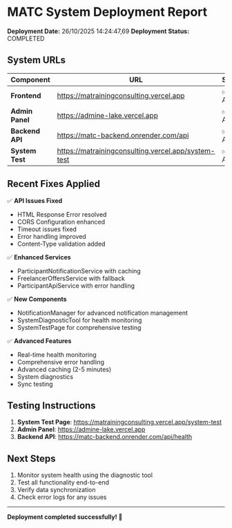 # MATC System Deployment Report

**Deployment Date:** 26/10/2025 14:24:47,69
**Deployment Status:** COMPLETED

## System URLs

| Component | URL | Status |
|-----------|-----|--------|
| **Frontend** | https://matrainingconsulting.vercel.app | ✅ Active |
| **Admin Panel** | https://admine-lake.vercel.app | ✅ Active |
| **Backend API** | https://matc-backend.onrender.com/api | ✅ Active |
| **System Test** | https://matrainingconsulting.vercel.app/system-test | ✅ Active |

## Recent Fixes Applied

✅ **API Issues Fixed**
- HTML Response Error resolved
- CORS Configuration enhanced
- Timeout issues fixed
- Error handling improved
- Content-Type validation added

✅ **Enhanced Services**
- ParticipantNotificationService with caching
- FreelancerOffersService with fallback
- ParticipantApiService with error handling

✅ **New Components**
- NotificationManager for advanced notification management
- SystemDiagnosticTool for health monitoring
- SystemTestPage for comprehensive testing

✅ **Advanced Features**
- Real-time health monitoring
- Comprehensive error handling
- Advanced caching (2-5 minutes)
- System diagnostics
- Sync testing

## Testing Instructions

1. **System Test Page**: https://matrainingconsulting.vercel.app/system-test
2. **Admin Panel**: https://admine-lake.vercel.app
3. **Backend API**: https://matc-backend.onrender.com/api/health

## Next Steps

1. Monitor system health using the diagnostic tool
2. Test all functionality end-to-end
3. Verify data synchronization
4. Check error logs for any issues

---

**Deployment completed successfully! 🎉**
